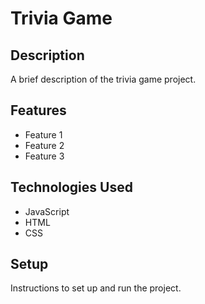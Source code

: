 # Trivia Game

## Description

A brief description of the trivia game project.

## Features

- Feature 1
- Feature 2
- Feature 3

## Technologies Used

- JavaScript
- HTML
- CSS

## Setup

Instructions to set up and run the project.
